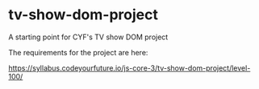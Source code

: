 # tv-show-dom-project

A starting point for CYF's TV show DOM project

The requirements for the project are here:

https://syllabus.codeyourfuture.io/js-core-3/tv-show-dom-project/level-100/


